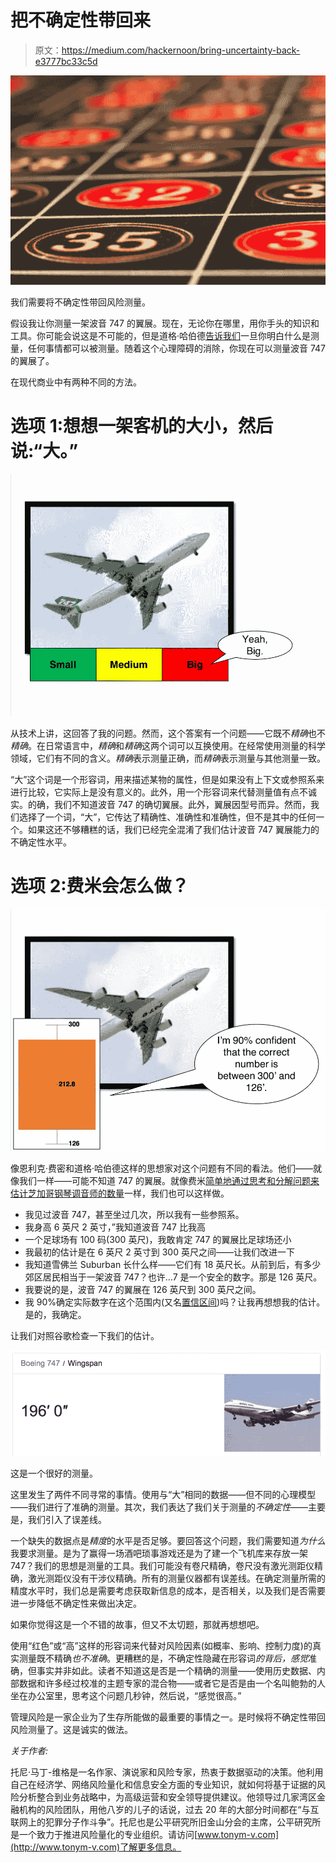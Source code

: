 # 把不确定性带回来

> 原文：<https://medium.com/hackernoon/bring-uncertainty-back-e3777bc33c5d>

![](img/1d08ba1197241b7388a2719483dc9c04.png)

我们需要将不确定性带回风险测量。

假设我让你测量一架波音 747 的翼展。现在，无论你在哪里，用你手头的知识和工具。你可能会说这是不可能的，但是道格·哈伯德[告诉我们](https://www.howtomeasureanything.com/3rd-edition/)一旦你明白什么是测量，任何事情都可以被测量。随着这个心理障碍的消除，你现在可以测量波音 747 的翼展了。

在现代商业中有两种不同的方法。

# 选项 1:想想一架客机的大小，然后说:“大。”

![](img/8379a13bf587ce063f6395aaab8ae9b5.png)

从技术上讲，这回答了我的问题。然而，这个答案有一个问题——它既不*精确*也不*精确*。在日常语言中，*精确*和*精确*这两个词可以互换使用。在经常使用测量的科学领域，它们有不同的含义。*精确*表示测量正确，而*精确*表示测量与其他测量一致。

“大”这个词是一个形容词，用来描述某物的属性，但是如果没有上下文或参照系来进行比较，它实际上是没有意义的。此外，用一个形容词来代替测量值有点不诚实。的确，我们不知道波音 747 的确切翼展。此外，翼展因型号而异。然而，我们选择了一个词，“大”，它传达了精确性、准确性和准确性，但不是其中的任何一个。如果这还不够糟糕的话，我们已经完全混淆了我们估计波音 747 翼展能力的不确定性水平。

# 选项 2:费米会怎么做？

![](img/3fbb13841bb07022584ec07074a5ff5d.png)

像恩利克·费密和道格·哈伯德这样的思想家对这个问题有不同的看法。他们——就像我们一样——可能不知道 747 的翼展。就像费米[简单地通过思考和分解问题来估计芝加哥钢琴调音师的数量](http://web.pdx.edu/~pmoeck/pdf/The%20classic%20Fermi%20problem.pdf)一样，我们也可以这样做。

*   我见过波音 747，甚至坐过几次，所以我有一些参照系。
*   我身高 6 英尺 2 英寸，”我知道波音 747 比我高
*   一个足球场有 100 码(300 英尺)，我敢肯定 747 的翼展比足球场还小
*   我最初的估计是在 6 英尺 2 英寸到 300 英尺之间——让我们改进一下
*   我知道雪佛兰 Suburban 长什么样——它们有 18 英尺长。从前到后，有多少郊区居民相当于一架波音 747？也许…7 是一个安全的数字。那是 126 英尺。
*   我要说的是，波音 747 的翼展在 126 英尺到 300 英尺之间。
*   我 90%确定实际数字在这个范围内(又名[置信区间](https://www.mathsisfun.com/data/confidence-interval.html))吗？让我再想想我的估计。是的，我确定。

让我们对照谷歌检查一下我们的估计。

![](img/cd73fe599e1e095d8a533710c402872b.png)

这是一个很好的测量。

这里发生了两件不同寻常的事情。使用与“大”相同的数据——但不同的心理模型——我们进行了准确的测量。其次，我们表达了我们关于测量的*不确定性*——主要是，我们引入了误差线。

一个缺失的数据点是*精度*的水平是否足够。要回答这个问题，我们需要知道*为什么*我要求测量。是为了赢得一场酒吧琐事游戏还是为了建一个飞机库来存放一架 747？我们的思想是测量的工具。我们可能没有卷尺精确，卷尺没有激光测距仪精确，激光测距仪没有干涉仪精确。所有的测量仪器都有误差线。在确定测量所需的精度水平时，我们总是需要考虑获取新信息的成本，是否相关，以及我们是否需要进一步降低不确定性来做出决定。

如果你觉得这是一个不错的故事，但又不太切题，那就再想想吧。

使用“红色”或“高”这样的形容词来代替对风险因素(如概率、影响、控制力度)的真实测量既不精确*也不准确*。更糟糕的是，不确定性隐藏在形容词*的背后，感觉*准确，但事实并非如此。读者不知道这是否是一个精确的测量——使用历史数据、内部数据和许多经过校准的主题专家的混合物——或者它是否是由一个名叫鲍勃的人坐在办公室里，思考这个问题几秒钟，然后说，“感觉很高。”

管理风险是一家企业为了生存所能做的最重要的事情之一。是时候将不确定性带回风险测量了。这是诚实的做法。

*关于作者:*

托尼·马丁-维格是一名作家、演说家和风险专家，热衷于数据驱动的决策。他利用自己在经济学、网络风险量化和信息安全方面的专业知识，就如何将基于证据的风险分析整合到业务战略中，为高级运营和安全领导提供建议。他领导过几家湾区金融机构的风险团队，用他八岁的儿子的话说，过去 20 年的大部分时间都在“与互联网上的犯罪分子作斗争”。托尼也是公平研究所旧金山分会的主席，公平研究所是一个致力于推进风险量化的专业组织。请访问[www.tonym-v.com](http://www.tonym-v.com)了解更多信息。